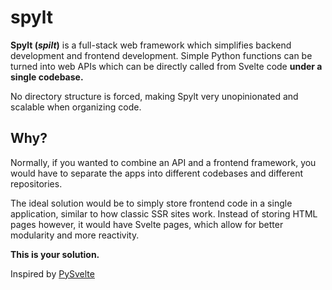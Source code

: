 # spylt

**Spylt (*spilt*)** is a full-stack web framework which simplifies backend development and frontend development. Simple Python functions can be turned into web APIs which can be directly called from Svelte code **under a single codebase.**  

No directory structure is forced, making Spylt very unopinionated and scalable when organizing code.

## Why?

Normally, if you wanted to combine an API and a frontend framework, you would have to separate the apps into different codebases and different repositories. 

The ideal solution would be to simply store frontend code in a single application, similar to how classic SSR sites work. Instead of storing HTML pages however, it would have Svelte pages, which allow for better modularity and more reactivity. 

**This is your solution.**

Inspired by [PySvelte](https://github.com/anthropics/PySvelte)
